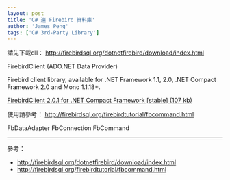 ```yaml
---
layout: post
title: 'C# 連 Firebird 資料庫'
author: 'James Peng'
tags: ['C# 3rd-Party Library']
---
```


請先下載dll：
http://firebirdsql.org/dotnetfirebird/download/index.html

FirebirdClient (ADO.NET Data Provider)

Firebird client library, available for .NET Framework 1.1, 2.0, .NET Compact Framework 2.0 and Mono 1.1.18+. 

[FirebirdClient 2.0.1 for .NET Compact Framework [stable] (107 kb)](http://prdownloads.sourceforge.net/firebird/FirebirdClient-2.0.1-Compact-Bin.zip?download)

使用請參考： 
http://firebirdsql.org/firebirdtutorial/fbcommand.html

FbDataAdapter 
FbConnection 
FbCommand 


----------

參考：

- http://firebirdsql.org/dotnetfirebird/download/index.html
- http://firebirdsql.org/firebirdtutorial/fbcommand.html
